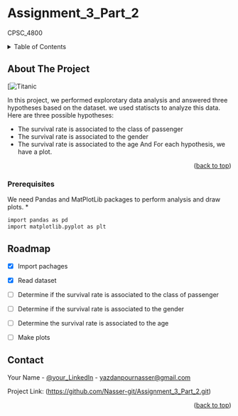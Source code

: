 # Assignment_3_Part_2
CPSC_4800



<!-- TABLE OF CONTENTS -->
<details>
  <summary>Table of Contents</summary>
  <ol>
    <li>
      <a href="#about-the-project">About The Project</a>
    </li>
    <li><a href="#prerequisites">Prerequisites</a></li>
    <li><a href="#roadmap">Roadmap</a></li>
    <li><a href="#contact">Contact</a></li>
  </ol>
</details>



<!-- ABOUT THE PROJECT -->
## About The Project

[![Titanic](https://upload.wikimedia.org/wikipedia/commons/thumb/f/fd/RMS_Titanic_3.jpg/2560px-RMS_Titanic_3.jpg)

In this project, we performed explorotary data analysis and answered three hypotheses based on the dataset. we used statiscts to analyze this data.
Here are three possible hypotheses:
* The survival rate is associated to the class of passenger
* The survival rate is associated to the gender
* The survival rate is associated to the age
And For each hypothesis, we have a plot.

<p align="right">(<a href="#top">back to top</a>)</p>



### Prerequisites

We need Pandas and MatPlotLib packages to perform analysis and draw plots.
* 
  ```sh
  import pandas as pd
  import matplotlib.pyplot as plt
  ```


<!-- ROADMAP -->
## Roadmap

- [x] Import pachages
- [x] Read dataset
- [ ] Determine if the survival rate is associated to the class of passenger
- [ ] Determine if the survival rate is associated to the gender
- [ ] Determine the survival rate is associated to the age
- [ ] Make plots




<!-- CONTACT -->
## Contact

Your Name - [@your_LinkedIn](https://www.linkedin.com/in/nasser-yazdanpour/) - yazdanpournasser@gmail.com

Project Link: (https://github.com/Nasser-git/Assignment_3_Part_2.git)

<p align="right">(<a href="#top">back to top</a>)</p>
